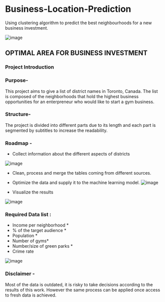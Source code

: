 # Business-Location-Prediction
Using clustering algorithm to predict the best neighbourhoods for a new business investment. 

![image](https://user-images.githubusercontent.com/105684729/187061682-97ffed44-83a0-485a-bdf8-519a1d01a917.png)


## OPTIMAL AREA FOR BUSINESS INVESTMENT 
### Project Introduction
### Purpose- 
This project aims to give a list of district names in Toronto, Canada. The list is composed of the neighborhoods that hold the highest business opportunities for an enterpreneur who would like to start a gym business.

### Structure- 
The project is divided into different parts due to its length and each part is segmented by subtitles to increase the readability.

### Roadmap -
- Collect information about the different aspects of districts

![image](https://user-images.githubusercontent.com/105684729/187066378-d1e2eebf-7034-47ed-80f6-cdadaf986d24.png)


- Clean, process and merge the tables coming from different sources.
- Optimize the data and supply it to the machine learning model.
![image](https://user-images.githubusercontent.com/105684729/187066417-2180747a-c781-458d-ac81-01b83ff1337c.png)

- Visualize the results 

![image](https://user-images.githubusercontent.com/105684729/187088560-6ed77714-3f7e-45db-864e-4282c81cf883.png)

### Required Data list :
- Income per neighborhood *
- % of the target audience *
- Population *
- Number of gyms*
- Number/size of green parks *
- Crime rate

![image](https://user-images.githubusercontent.com/105684729/187066144-b27d0d02-d6a9-41e5-9eb6-21ea90eabdd8.png)

### Disclaimer - 
Most of the data is outdated, it is risky to take decisions according to the results of this work. However the same process can be applied once access to fresh data is achieved.



